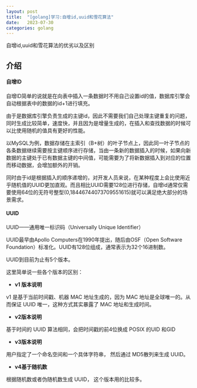 ```yaml
---
layout: post
title:  "[golang]学习:自增id,uuid和雪花算法"
date:   2023-07-30
categories: golang
---
```


自增id,uuid和雪花算法的优劣以及区别

## 介绍

#### 自增ID

自增ID简单的说就是在向表中插入一条数据时不用自己设置id的值，数据库引擎会自动根据表中的数据的id+1进行填充。

由于是数据库引擎负责生成的主键id，因此不需要我们自己处理主键重复的问题，同时生成比较简单，速度快，并且因为是增量生成的，在插入和查找数据的时候可以比使用随机的值具有更好的性能。

以MySQL为例，数据存储在主索引（B+树）的叶子节点上，因此同一叶子节点的各条数据继续需要按主键顺序进行存储，当由一条新的数据插入的时候，如果向新数据的主键处于已有数据主键的中间值，可能需要为了将新数据插入到对应的位置而移动数据，会增加额外的开销。

同时由于id是根据插入的顺序递增的，对开发人员来说，在某种程度上会比使用近乎随机值的UUID更加直观。而且相比UUID需要128位进行存储，自增id通常仅需要使用64位的无符号整型(0,18446744073709551615)就可以满足绝大部分的场景需求。



#### UUID

UUID——通用唯一标识码（Universally Unique Identifier）

UUID最早由Apollo Computers在1990年提出，随后由OSF（Open Software Foundation）标准化。UUID有128位组成，通常表示为32个16进制数。

UUID到目前为止有5个版本。

这里简单说一些各个版本的区别：

- **v1 版本说明**

v1 是基于当前时间戳、机器 MAC 地址生成的，因为 MAC 地址是全球唯一的。从而保证 UUID 唯一，这种方式其实暴露了 MAC 地址和生成时间。

- **v2版本说明**

基于时间的 UUID 算法相同，会把时间戳的前4位换成 POSIX 的UID 和GID

- **v3版本说明**

用户指定了一个命名空间和一个具体字符串， 然后通过 MD5散列来生成 UUID。

- **v4基于随机数**

根据随机数或者伪随机数生成 UUID， 这个版本用的比较多。



